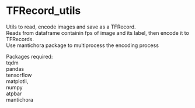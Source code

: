 # TFRecord_utils
Utils to read, encode images and save as a TFRecord. <br>
Reads from dataframe containin fps of image and its label, then encode it to TFRecords. <br>
Use mantichora package to multiprocess the encoding process

Packages required:<br>
tqdm<br>
pandas<br>
tensorflow<br>
matplotli,<br>
numpy<br>
atpbar<br>
mantichora<br>
